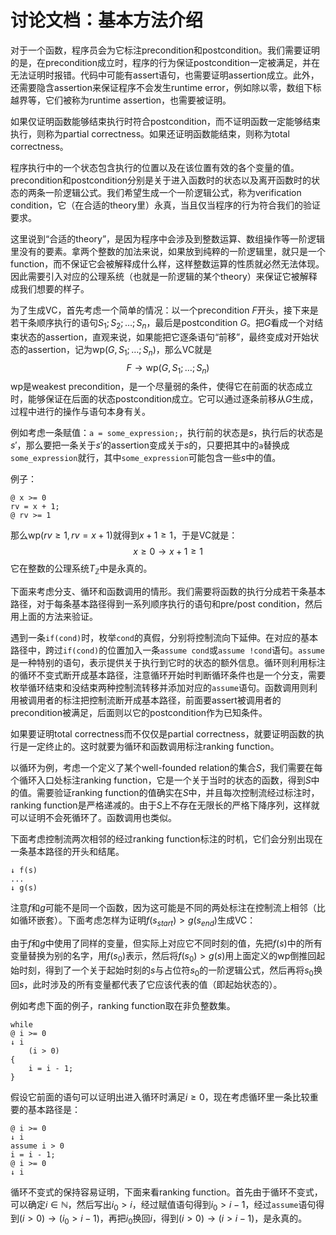 # 讨论文档：基本方法介绍

对于一个函数，程序员会为它标注precondition和postcondition。我们需要证明的是，在precondition成立时，程序的行为保证postcondition一定被满足，并在无法证明时报错。代码中可能有assert语句，也需要证明assertion成立。此外，还需要隐含assertion来保证程序不会发生runtime error，例如除以零，数组下标越界等，它们被称为runtime assertion，也需要被证明。

如果仅证明函数能够结束执行时符合postcondition，而不证明函数一定能够结束执行，则称为partial correctness。如果还证明函数能结束，则称为total correctness。

程序执行中的一个状态包含执行的位置以及在该位置有效的各个变量的值。precondition和postcondition分别是关于进入函数时的状态以及离开函数时的状态的两条一阶逻辑公式。我们希望生成一个一阶逻辑公式，称为verification condition，它（在合适的theory里）永真，当且仅当程序的行为符合我们的验证要求。

这里说到“合适的theory”，是因为程序中会涉及到整数运算、数组操作等一阶逻辑里没有的要素。拿两个整数的加法来说，如果放到纯粹的一阶逻辑里，就只是一个function，而不保证它会被解释成什么样，这样整数运算的性质就必然无法体现。因此需要引入对应的公理系统（也就是一阶逻辑的某个theory）来保证它被解释成我们想要的样子。

为了生成VC，首先考虑一个简单的情况：以一个precondition $F$开头，接下来是若干条顺序执行的语句$S_1; S_2; \dots; S_n$，最后是postcondition $G$。把$G$看成一个对结束状态的assertion，直观来说，如果能把它逐条语句“前移”，最终变成对开始状态的assertion，记为$\mathrm{wp}(G, S_1;\dots;S_n)$，那么VC就是
$$
F \rightarrow \mathrm{wp}(G, S_1;\dots;S_n)
$$
$\mathrm{wp}$是weakest precondition，是一个尽量弱的条件，使得它在前面的状态成立时，能够保证在后面的状态postcondition成立。它可以通过逐条前移从$G$生成，过程中进行的操作与语句本身有关。

例如考虑一条赋值：`a = some_expression;`，执行前的状态是$s$，执行后的状态是$s'$，那么要把一条关于$s'$的assertion变成关于$s$的，只要把其中的`a`替换成`some_expression`就行，其中`some_expression`可能包含一些$s$中的值。

例子：

```
@ x >= 0
rv = x + 1;
@ rv >= 1
```

那么$\mathrm{wp}(rv \geq 1, rv=x+1)$就得到$x+1 \geq 1$，于是VC就是：
$$
x \geq 0 \rightarrow x + 1 \geq 1
$$
它在整数的公理系统$T_\mathbb{Z}$中是永真的。

下面来考虑分支、循环和函数调用的情形。我们需要将函数的执行分成若干条基本路径，对于每条基本路径得到一系列顺序执行的语句和pre/post condition，然后用上面的方法来验证。

遇到一条`if(cond)`时，枚举`cond`的真假，分别将控制流向下延伸。在对应的基本路径中，跨过`if(cond)`的位置加入一条`assume cond`或`assume !cond`语句。`assume`是一种特别的语句，表示提供关于执行到它时的状态的额外信息。循环则利用标注的循环不变式断开成基本路径，注意循环开始时判断循环条件也是一个分支，需要枚举循环结束和没结束两种控制流转移并添加对应的`assume`语句。函数调用则利用被调用者的标注把控制流断开成基本路径，前面要assert被调用者的precondition被满足，后面则以它的postcondition作为已知条件。

如果要证明total correctness而不仅仅是partial correctness，就要证明函数的执行是一定终止的。这时就要为循环和函数调用标注ranking function。

以循环为例，考虑一个定义了某个well-founded relation的集合$S$，我们需要在每个循环入口处标注ranking function，它是一个关于当时的状态的函数，得到$S$中的值。需要验证ranking function的值确实在$S$中，并且每次控制流经过标注时，ranking function是严格递减的。由于$S$上不存在无限长的严格下降序列，这样就可以证明不会死循环了。函数调用也类似。

下面考虑控制流两次相邻的经过ranking function标注的时机，它们会分别出现在一条基本路径的开头和结尾。

```
↓ f(s)
...
↓ g(s)
```

 注意$f$和$g$可能不是同一个函数，因为这可能是不同的两处标注在控制流上相邻（比如循环嵌套）。下面考虑怎样为证明$f(s_{start}) > g(s_{end})$生成VC：

由于$f$和$g$中使用了同样的变量，但实际上对应它不同时刻的值，先把$f(s)$中的所有变量替换为别的名字，用$f(s_0)$表示，然后将$f(s_0) > g(s)$用上面定义的$\mathrm{wp}$倒推回起始时刻，得到了一个关于起始时刻的$s$与占位符$s_0$的一阶逻辑公式，然后再将$s_0$换回$s$，此时涉及的所有变量都代表了它应该代表的值（即起始状态的）。

例如考虑下面的例子，ranking function取在非负整数集。

```
while
@ i >= 0
↓ i
    (i > 0)
{
    i = i - 1;
}
```

假设它前面的语句可以证明出进入循环时满足$i \geq 0$，现在考虑循环里一条比较重要的基本路径是：

```
@ i >= 0
↓ i
assume i > 0
i = i - 1;
@ i >= 0
↓ i
```

循环不变式的保持容易证明，下面来看ranking function。首先由于循环不变式，可以确定$i \in \mathbb{N}$，然后写出$i_0 > i$，经过赋值语句得到$i_0 > i - 1$，经过`assume`语句得到$(i > 0) \rightarrow (i_0 > i-1)$，再把$i_0$换回$i$，得到$(i > 0) \rightarrow (i > i - 1)$，是永真的。